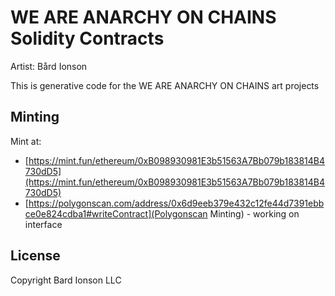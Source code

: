 # WE ARE ANARCHY ON CHAINS Solidity Contracts

Artist: Bård Ionson

This is generative code for the WE ARE ANARCHY ON CHAINS art projects

## Minting
Mint at:

- [https://mint.fun/ethereum/0xB098930981E3b51563A7Bb079b183814B4730dD5](https://mint.fun/ethereum/0xB098930981E3b51563A7Bb079b183814B4730dD5)
- [https://polygonscan.com/address/0x6d9eeb379e432c12fe44d7391ebbce0e824cdba1#writeContract](Polygonscan Minting) - working on interface



## License

Copyright Bard Ionson LLC
